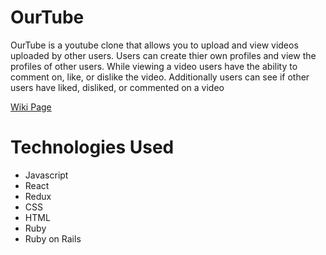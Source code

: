 # OurTube
OurTube is a youtube clone that allows you to upload and view videos uploaded by other users. Users can create thier own profiles and view the profiles of other users. While viewing a video users have the ability to comment on, like, or dislike the video. Additionally users can see if other users have liked, disliked, or commented on a video

[Wiki Page](https://github.com/Alyx-Clark/OurTube/wiki)

# Technologies Used
* Javascript
* React
* Redux
* CSS
* HTML
* Ruby
* Ruby on Rails
